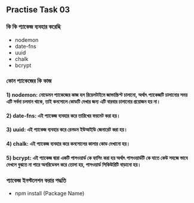 ## Practise Task 03

### কি কি প্যাকেজ ব্যবহার করেছি
- nodemon
- date-fns
- uuid
- chalk
- bcrypt

### কোন প্যাকেজের কি কাজ
#### 1) nodemon: নোডেমন প্যাকেজের কাজ হল রিয়েলটাইমে জাভাস্ক্রিপ্ট চালানো, অর্থাৎ প্যাকেজটি চালানোর সময় এটি সর্বদা চলমান থাকে, তাই কনসোলে কোডটি দেখার জন্য এটি বারবার চালানোর প্রয়োজন হয় না।

####

#### 2) date-fns: এই প্যাকেজ ব্যবহার করে তারিখের  ফরমেট করা হয়।
####
#### 3) uuid: এই প্যাকেজ ব্যবহার করে রেনডম ইউআইডি জেনারেট করা হয়।
####
#### 4) chalk: এই প্যাকেজ ব্যবহার করে কনসোলের কালার কোড দেখানো হয়।
####
#### 5) bcrypt: এই প্যাকেজ দ্বারা একটি পাসওয়ার্ড কে হ্যাসিং করা হয় অর্থাৎ পাসওয়ার্ডটি কে যাতে কেউ সহজে ভাবে দেখলে বুঝতে না পারে অনরিডেবল করে তোলা হয়, পাসওয়ার্ড সিকিউরিটি বাড়ানো হয়।
####

### প্যাকেজ ইনস্টলেশন করার পদ্ধতি
- npm install (Package Name)
